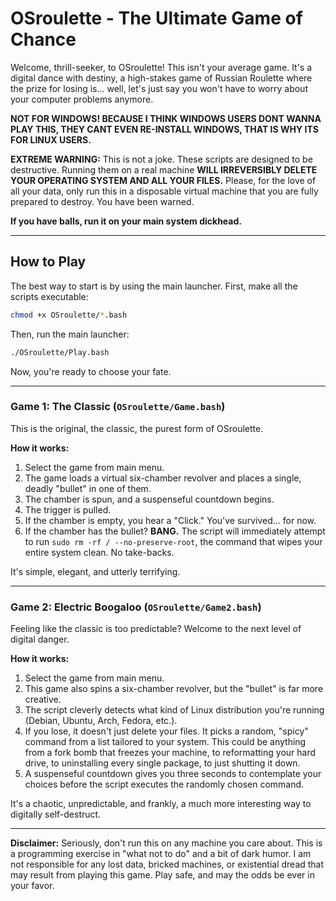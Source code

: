 # OSroulette - The Ultimate Game of Chance

Welcome, thrill-seeker, to OSroulette! This isn't your average game. It's a digital dance with destiny, a high-stakes game of Russian Roulette where the prize for losing is... well, let's just say you won't have to worry about your computer problems anymore.

**NOT FOR WINDOWS! BECAUSE I THINK WINDOWS USERS DONT WANNA PLAY THIS, THEY CANT EVEN RE-INSTALL WINDOWS, THAT IS WHY ITS FOR LINUX USERS.**

**EXTREME WARNING:** This is not a joke. These scripts are designed to be destructive. Running them on a real machine **WILL IRREVERSIBLY DELETE YOUR OPERATING SYSTEM AND ALL YOUR FILES.** Please, for the love of all your data, only run this in a disposable virtual machine that you are fully prepared to destroy. You have been warned.

**If you have balls, run it on your main system dickhead.**

---

## How to Play

The best way to start is by using the main launcher. First, make all the scripts executable:

```bash
chmod +x OSroulette/*.bash
```

Then, run the main launcher:

```bash
./OSroulette/Play.bash
```

Now, you're ready to choose your fate.

---

### Game 1: The Classic (`OSroulette/Game.bash`)

This is the original, the classic, the purest form of OSroulette.

**How it works:**
1.  Select the game from main menu.
2.  The game loads a virtual six-chamber revolver and places a single, deadly "bullet" in one of them.
3.  The chamber is spun, and a suspenseful countdown begins.
4.  The trigger is pulled.
5.  If the chamber is empty, you hear a "Click." You've survived... for now.
6.  If the chamber has the bullet? **BANG.** The script will immediately attempt to run `sudo rm -rf / --no-preserve-root`, the command that wipes your entire system clean. No take-backs.

It's simple, elegant, and utterly terrifying.

---

### Game 2: Electric Boogaloo (`OSroulette/Game2.bash`)

Feeling like the classic is too predictable? Welcome to the next level of digital danger.

**How it works:**
1.  Select the game from main menu.
2.  This game also spins a six-chamber revolver, but the "bullet" is far more creative.
3.  The script cleverly detects what kind of Linux distribution you're running (Debian, Ubuntu, Arch, Fedora, etc.).
4.  If you lose, it doesn't just delete your files. It picks a random, "spicy" command from a list tailored to your system. This could be anything from a fork bomb that freezes your machine, to reformatting your hard drive, to uninstalling every single package, to just shutting it down.
5.  A suspenseful countdown gives you three seconds to contemplate your choices before the script executes the randomly chosen command.

It's a chaotic, unpredictable, and frankly, a much more interesting way to digitally self-destruct.

---

**Disclaimer:** Seriously, don't run this on any machine you care about. This is a programming exercise in "what not to do" and a bit of dark humor. I am not responsible for any lost data, bricked machines, or existential dread that may result from playing this game. Play safe, and may the odds be ever in your favor.


